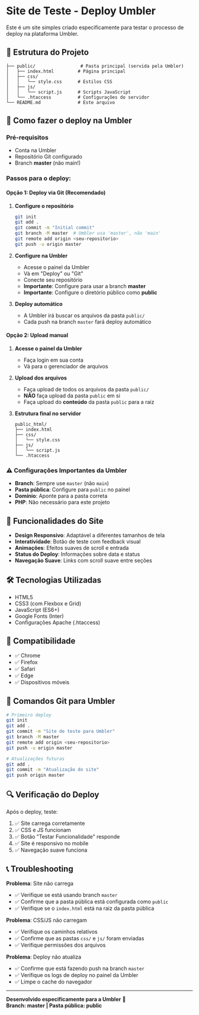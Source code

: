 # Site de Teste - Deploy Umbler

Este é um site simples criado especificamente para testar o processo de deploy na plataforma Umbler.

## 📁 Estrutura do Projeto

```
├── public/                 # Pasta principal (servida pela Umbler)
│   ├── index.html         # Página principal
│   ├── css/
│   │   └── style.css      # Estilos CSS
│   ├── js/
│   │   └── script.js      # Scripts JavaScript
│   └── .htaccess          # Configurações do servidor
└── README.md              # Este arquivo
```

## 🚀 Como fazer o deploy na Umbler

### Pré-requisitos
- Conta na Umbler
- Repositório Git configurado
- Branch **master** (não main!)

### Passos para o deploy:

#### Opção 1: Deploy via Git (Recomendado)
1. **Configure o repositório**
   ```bash
   git init
   git add .
   git commit -m "Initial commit"
   git branch -M master  # Umbler usa 'master', não 'main'
   git remote add origin <seu-repositorio>
   git push -u origin master
   ```

2. **Configure na Umbler**
   - Acesse o painel da Umbler
   - Vá em "Deploy" ou "Git"
   - Conecte seu repositório
   - **Importante**: Configure para usar a branch **master**
   - **Importante**: Configure o diretório público como **public**

3. **Deploy automático**
   - A Umbler irá buscar os arquivos da pasta `public/`
   - Cada push na branch `master` fará deploy automático

#### Opção 2: Upload manual
1. **Acesse o painel da Umbler**
   - Faça login em sua conta
   - Vá para o gerenciador de arquivos

2. **Upload dos arquivos**
   - Faça upload de todos os arquivos da pasta `public/`
   - **NÃO** faça upload da pasta `public` em si
   - Faça upload do **conteúdo** da pasta `public` para a raiz

3. **Estrutura final no servidor**
   ```
   public_html/
   ├── index.html
   ├── css/
   │   └── style.css
   ├── js/
   │   └── script.js
   └── .htaccess
   ```

### ⚠️ Configurações Importantes da Umbler

- **Branch**: Sempre use `master` (não `main`)
- **Pasta pública**: Configure para `public` no painel
- **Domínio**: Aponte para a pasta correta
- **PHP**: Não necessário para este projeto

## 🎯 Funcionalidades do Site

- **Design Responsivo**: Adaptável a diferentes tamanhos de tela
- **Interatividade**: Botão de teste com feedback visual
- **Animações**: Efeitos suaves de scroll e entrada
- **Status do Deploy**: Informações sobre data e status
- **Navegação Suave**: Links com scroll suave entre seções

## 🛠️ Tecnologias Utilizadas

- HTML5
- CSS3 (com Flexbox e Grid)
- JavaScript (ES6+)
- Google Fonts (Inter)
- Configurações Apache (.htaccess)

## 📱 Compatibilidade

- ✅ Chrome
- ✅ Firefox
- ✅ Safari
- ✅ Edge
- ✅ Dispositivos móveis

## 🔧 Comandos Git para Umbler

```bash
# Primeiro deploy
git init
git add .
git commit -m "Site de teste para Umbler"
git branch -M master
git remote add origin <seu-repositorio>
git push -u origin master

# Atualizações futuras
git add .
git commit -m "Atualização do site"
git push origin master
```

## 🔍 Verificação do Deploy

Após o deploy, teste:

1. ✅ Site carrega corretamente
2. ✅ CSS e JS funcionam
3. ✅ Botão "Testar Funcionalidade" responde
4. ✅ Site é responsivo no mobile
5. ✅ Navegação suave funciona

## 📞 Troubleshooting

**Problema**: Site não carrega
- ✅ Verifique se está usando branch `master`
- ✅ Confirme que a pasta pública está configurada como `public`
- ✅ Verifique se o `index.html` está na raiz da pasta pública

**Problema**: CSS/JS não carregam
- ✅ Verifique os caminhos relativos
- ✅ Confirme que as pastas `css/` e `js/` foram enviadas
- ✅ Verifique permissões dos arquivos

**Problema**: Deploy não atualiza
- ✅ Confirme que está fazendo push na branch `master`
- ✅ Verifique os logs de deploy no painel da Umbler
- ✅ Limpe o cache do navegador

---

**Desenvolvido especificamente para a Umbler** 🚀  
**Branch: master | Pasta pública: public**